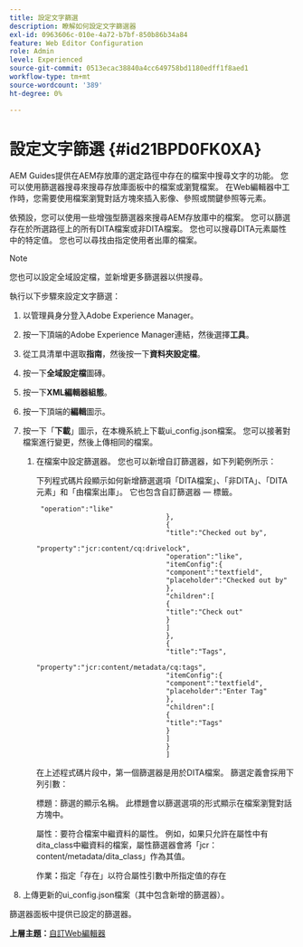 ```yaml
---
title: 設定文字篩選
description: 瞭解如何設定文字篩選器
exl-id: 0963606c-010e-4a72-b7bf-850b86b34a84
feature: Web Editor Configuration
role: Admin
level: Experienced
source-git-commit: 0513ecac38840a4cc649758bd1180edff1f8aed1
workflow-type: tm+mt
source-wordcount: '389'
ht-degree: 0%

---
```


# 設定文字篩選 {#id21BPD0FK0XA}

AEM Guides提供在AEM存放庫的選定路徑中存在的檔案中搜尋文字的功能。 您可以使用篩選器搜尋來搜尋存放庫面板中的檔案或瀏覽檔案。 在Web編輯器中工作時，您需要使用檔案瀏覽對話方塊來插入影像、參照或關鍵參照等元素。

依預設，您可以使用一些增強型篩選器來搜尋AEM存放庫中的檔案。 您可以篩選存在於所選路徑上的所有DITA檔案或非DITA檔案。 您也可以搜尋DITA元素屬性中的特定值。 您也可以尋找由指定使用者出庫的檔案。

>[!NOTE]
>
> 您也可以設定全域設定檔，並新增更多篩選器以供搜尋。

執行以下步驟來設定文字篩選：

1. 以管理員身分登入Adobe Experience Manager。
1. 按一下頂端的Adobe Experience Manager連結，然後選擇&#x200B;**工具**。
1. 從工具清單中選取&#x200B;**指南**，然後按一下&#x200B;**資料夾設定檔**。
1. 按一下&#x200B;**全域設定檔**&#x200B;圖磚。
1. 按一下&#x200B;**XML編輯器組態**。
1. 按一下頂端的&#x200B;**編輯**&#x200B;圖示。
1. 按一下「**下載**」圖示，在本機系統上下載ui\_config.json檔案。 您可以接著對檔案進行變更，然後上傳相同的檔案。
   1. 在檔案中設定篩選器。 您也可以新增自訂篩選器，如下列範例所示：

      下列程式碼片段顯示如何新增篩選選項「DITA檔案」、「非DITA」、「DITA元素」和「由檔案出庫」。 它也包含自訂篩選器 — 標籤。

      ```
       "operation":"like"
                                      },
                                      {
                                      "title":"Checked out by",
                                      "property":"jcr:content/cq:drivelock",
                                      "operation":"like",
                                      "itemConfig":{
                                      "component":"textfield",
                                      "placeholder":"Checked out by"
                                      },
                                      "children":[
                                      {
                                      "title":"Check out"
                                      }
                                      ]
                                      },
                                      {
                                      "title":"Tags",
                                      "property":"jcr:content/metadata/cq:tags",
                                      "itemConfig":{
                                      "component":"textfield",
                                      "placeholder":"Enter Tag"
                                      },
                                      "children":[
                                      {
                                      "title":"Tags"
                                      }
                                      ]
                                      }
                                      ]
      ```

      在上述程式碼片段中，第一個篩選器是用於DITA檔案。 篩選定義會採用下列引數：

      **&#x200B;**&#x200B;標題&#x200B;**&#x200B;**：篩選的顯示名稱。 此標題會以篩選選項的形式顯示在檔案瀏覽對話方塊中。

      **&#x200B;**&#x200B;屬性&#x200B;**&#x200B;**：要符合檔案中繼資料的屬性。 例如，如果只允許在屬性中有dita\_class中繼資料的檔案，屬性篩選器會將「jcr：content/metadata/dita\_class」作為其值。

      **&#x200B;**&#x200B;作業&#x200B;**：**&#x200B;指定「存在」以符合屬性引數中所指定值的存在

1. 上傳更新的ui\_config.json檔案（其中包含新增的篩選器）。

篩選器面板中提供已設定的篩選器。

**上層主題：**&#x200B;[&#x200B;自訂Web編輯器](conf-web-editor.md)
